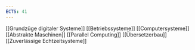 ```yaml
---
ECTS: 41
---
```

[[Grundzüge digitaler Systeme]]
[[Betriebssysteme]]
[[Computersysteme]]
[[Abstrakte Maschinen]]
[[Parallel Computing]]
[[Übersetzerbau]]
[[Zuverlässige Echtzeitsysteme]]
